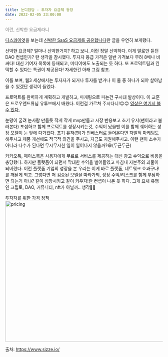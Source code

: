 ```yaml
---
title: 눈디잡담 - 투자자 요금제 등장
date: 2022-02-05 23:00:00
---
```


<font color="gray">이런, 신박한 요금제라니</font>

[디스콰이엇](https://disquiet.io/)을 보는데 [신박한 SaaS 요금제를 공유합니다](https://disquiet.io/@stevenjang/makerlog/155)란 글을 우연히 보게됐다. 

신박한 요금제? 얼마나 신박한거지? 하고 보니..이런 정말 신박하다. 이게 말로만 듣던 DAO 컨셉인가? 란 생각을 잠시했다. 투자자 등급 가격은 일반 가격보다 무려 8배나 비싸다! 대신 기여자 목록에 등재되고, 미디어에도 노출되는 듯 하다. 또 프로덕트팀과 컨택할 수 있다는 특권이 제공된다! 자세한건 아래 그림 참조.


이를 보며, 웹3 세상에서는 투자자가 되거나 투자를 받거나 이 둘 중 하나가 되야 살아남을 수 있겠단 생각이 들었다. 


프로덕트를 완벽하게 계획하고 개발하고, 마케팅으로 파는건 구시대 발상이다. 이 교훈은 드로우앤드류님 유투브에서 배웠다. 이런걸 가르쳐 주시다니!😍😍 [영상은 여기서 볼 수 있다.](https://youtu.be/dtgEhPv5Ww0)


눈덩이 굴려 눈사람 만들듯 작게 작게 mvp만들고 시장 반응보고 초기 유저(팬이라고 불러본다) 포섭하고 함께 프로덕트를 성장시키는것, 수익이 났을땐 이를 함께 쉐어하는 성장 모델이 눈 앞에 다가왔다. 초기 유저(팬)가 인베스터로 들어온다면 자발적 마케팅도 해주시고 제품 개선에도 적극적 의견을 주시고, 자금도 지원해주시고. 이런 팬이 소수가 아니라 다수가 된다면 무시무시한 일이 일어나지 않을까?😆(두근두근) 

카카오톡, 페이스북은 사용자에게 무료로 서비스를 제공하는 대신 광고 수익으로 비용을 충당했다. 하지만 플랫폼이 되면서 막대한 수익을 벌어들였고 마침내 자본주의 괴물이 되버렸다. 이런 플랫폼 기업의 성장을 본 우리는 이게 바로 플랫폼, 네트워크 효과구나!를 깨닫게 되고. 그렇다면 저 검증된 모델을 따라가되, 성장 수익/리스크를 함께 부담하면 되는거 아냐? 같이 성장시키고 같이 키우자!란 컨셉이 나온 듯 하다. 그게 요새 유행인 크립토, DAO, 커뮤니티, nft가 아닐까.. 생각🤑🤑

투자자를 위한 가격 정책
<img src="https://noondayz.github.io/blog/images/0206_pricing.png" alt="pricing" width="850" height="450">

출처: https://www.sizze.io/
